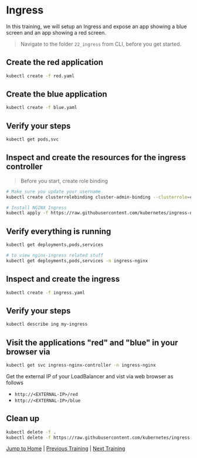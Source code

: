 # Ingress

In this training, we will setup an Ingress and expose an app showing a blue screen and an app showing a red screen.

>Navigate to the folder `22_ingress` from CLI, before you get started. 

## Create the red application

```bash
kubectl create -f red.yaml
```

## Create the blue application

```bash
kubectl create -f blue.yaml
```

## Verify your steps

```bash
kubectl get pods,svc
```

## Inspect and create the resources for the ingress controller
> Before you start, create role binding 

```bash
# Make sure you update your username
kubectl create clusterrolebinding cluster-admin-binding --clusterrole=cluster-admin --user=student-xx.yyy@loodse.training
```

```bash
# Install NGINX Ingress
kubectl apply -f https://raw.githubusercontent.com/kubernetes/ingress-nginx/controller-v1.4.0/deploy/static/provider/cloud/deploy.yaml
```

## Verify everything is running

```bash
kubectl get deployments,pods,services

# to view nginx-ingress related stuff
kubectl get deployments,pods,services -n ingress-nginx
```

## Inspect and create the ingress

```bash
kubectl create -f ingress.yaml
```

## Verify your steps

```bash
kubectl describe ing my-ingress
```

## Visit the applications "red" and "blue" in your browser via

```bash
kubectl get svc ingress-nginx-controller -n ingress-nginx
```
Get the external IP of your LoadBalancer and vist via web browser as follows
* `http://<EXTERNAL-IP>/red`
* `http://<EXTERNAL-IP>/blue`

## Clean up

```bash
kubectl delete -f .
kubectl delete -f https://raw.githubusercontent.com/kubernetes/ingress-nginx/controller-v1.4.0/deploy/static/provider/cloud/deploy.yaml
```

[Jump to Home](../README.md) | [Previous Training](../21_scheduling-taints-and-tolerations/README.md) | [Next Training](../23_cordon/README.md)